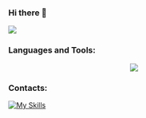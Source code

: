### Hi there 👋

<a><img src="https://badge42.vercel.app/api/v2/clfi9m8y2002108l7i78jujoy/stats?cursusId=21&coalitionId=undefined"/>

<h3 align="left">Languages and Tools:</h3>
<p align="center">
    <img src="https://skillicons.dev/icons?i=c,bash,vscode,vim,github,git,photoshop"/>
</p>

### Contacts:
<a  href="https://www.linkedin.com/in/alessandro-bettini-9b6a9126a/">![My Skills](https://skillicons.dev/icons?i=linkedin)</a>
    
<!--
<a href="https://www.instagram.com/eylon_vr/">![My Skills](https://skillicons.dev/icons?i=instagram)</a>
-->

<!--
**ey-lon/ey-lon** is a ✨ _special_ ✨ repository because its `README.md` (this file) appears on your GitHub profile.

Here are some ideas to get you started:

- 🔭 I’m currently working on ...
- 🌱 I’m currently learning ...
- 👯 I’m looking to collaborate on ...
- 🤔 I’m looking for help with ...
- 💬 Ask me about ...
- 📫 How to reach me: ...
- 😄 Pronouns: ...
- ⚡ Fun fact: ...
-->
